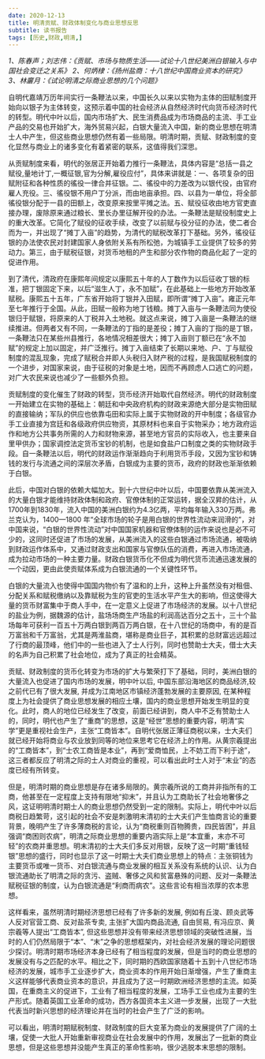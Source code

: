 ```yaml
---
date: 2020-12-13
title: 明清贡赋、财政体制变化与商业思想反思
subtitle: 读书报告
tags: [历史,财政,明清,]
---
```

*1、陈春声；刘志伟：《贡赋、市场与物质生活——试论十八世纪美洲白银输入与中国社会变迁之关系》*
*2、何炳棣：《扬州盐商：十八世纪中国商业资本的研究》*
*3、林廲月：《试论明清之际商业思想的几个问题》*

<!--more-->

自明代嘉靖万历年间实行一条鞭法以来，中国长久以来以实物为主体的田赋制度开始向以银子为主体转变，这预示着中国的社会经济从自然经济时代向货币经济时代的转型。明代中叶以后，国内市场扩大、民生消费品成为市场商品的主流、手工业产品的交易也开始扩大，海外贸易兴起，白银大量流入中国，新的商业思想在明清士人中产生，但这些商业思想仍然有着一些局限。明清时期，贡赋、财政制度的变化显然与商业上的诸多变化有着紧密的联系，这值得我们深思。

从贡赋制度来看，明代的张居正开始着力推行一条鞭法，具体内容是“总括一县之赋役,量地计丁,一概征银,官为分解,雇役应付”，具体来讲就是：一、各项复杂的田赋附征和各种性质的徭役一律合并征银。二、徭役中的力差改为以银代役，由官府雇人充役。三、徭役银不用户丁分派，而由地亩承担。四、以县为一单位，将全部徭役银分配于一县的田额上，改变原来按里平摊之法。五、赋役征收由地方官吏直接办理，废除原来通过粮长、里长办里征解开役的办法。一条鞭法是赋役制度史上的重大改革。它简化了赋役的征收手续，改变了以前赋与役分征的办法，使二者合而为一，并出现了“摊丁入亩”的趋势，为清代的赋税改革打下基础。另外，徭役征银的办法使农民对封建国家人身依附关系有所松弛，为城镇手工业提供了较多的劳动力。第三，由于赋税征银，对货币地租的产生和部分农作物的商品化起了一定的促进作用。

到了清代，清政府在康熙年间规定以康熙五十年的人丁数作为以后征收丁银的标准，把丁银固定下来，以后“滋生人丁，永不加赋”，在此基础上一些地方开始改革赋税。康熙五十五年，广东省开始将丁银并入田赋，即所谓“摊丁入亩”。雍正元年至七年推行于全国。从此，田赋一般称为地丁钱粮。摊丁入亩与一条鞭法同为使役银归于赋银，将原来的人丁税并入土地税。就这点来说，摊丁入亩是一条鞭法的继续推进。但两者又有不同，一条鞭法的丁指的是差役；摊丁入亩的丁指的是丁银，一条鞭法只在某些州县推行，各地情况相差很大；摊丁入亩则丁额已在“永不加赋”的规定上加以固定，并广泛推行。摊丁入亩结束了长期以来地、户、丁与赋役制度的混乱现象，完成了赋税合并即人头税归入财产税的过程，是我国赋税制度的一个进步，对国家来说，由于征税的对象是土地，因而不再顾虑人口逃亡的问题，对广大农民来说也减少了一些额外负担。

贡赋制度的变化催生了财政的转型，货币经济开始取代自然经济。明代的财政制度一开始建立在实物的基础上：朝廷和中央政府机构的财政来源绝大部分是实物田赋的直接输纳；军队的供应也依靠屯田和实际上属于实物财政的开中制度；各级官办手工业直接为宫廷和各级政府供应物资，其原材料也来自于实物采办；地方政府运作和地方公共事务所需的人力和财物来源，甚至地方官员的实际收入，也主要来自里甲供办；国家调控法定货币宝钞的机制，也是如食盐户口制度之类的实物财政手段。自一条鞭法以后，明代的财政运作渐渐趋向于利用货币手段，又因为宝钞和铸钱的发行与流通之间的深层次矛盾，白银成为主要的货币，政府的财政也渐渐依赖于白银。

此后，中国对白银的依赖大幅加大。到十六世纪中叶以后，中国要依靠从美洲流入的大量白银才能维持财政体制和政府、官僚体制的正常运转，据全汉昇的估计，从1700年到1830年，流入中国的美洲白银约为4.3亿两，平均每年输入330万两。弗兰克认为，1400—1800 年“全球市场的轮子是用白银的世界性流动来润滑的”，对中国来说，“白银的世界性流动”对中国国家机器和官僚体制的运作来说也是必不可少的，这同时还促进了市场的发展，从美洲流入的这些白银通过市场流通，被吸纳到财政运作体系中，又通过财政支出和国家与官僚队伍的消费，再进入市场流通，成为拉动市场的一种主要力量。财政白银货币化不但成为明代货币流通迅速发展的一个动因，更由此使贡赋体系成为白银流通的一个关键性环节。

白银的大量流入也使得中国国内物价有了温和的上升，这种上升虽然没有对租佃、分配关系和赋税缴纳以及靠赋税为生的官吏的生活水平产生大的影响，但这使得大量的货币财富集中于商人手中，在一定意义上促进了市场经济的发展。以十八世纪的盐业为例，据魏源的估计，盐场场商生产场盐的利润高达百分之五十，三十个盐场每年可获利一百五十万两白银到两百万两白银，在十八世纪的场商中，有的是百万富翁和千万富翁，尤其是两淮盐商，堪称是商业巨子，其积累的总财富远远超过了行商的最顶峰，他们中的一些也进入了士人行列，同时也赞助士大夫，借士大夫的名声为自己积累了社会地位，成为了真正的社会精英。

贡赋、财政制度的货币化转变为市场的扩大与繁荣打下了基础，同时，美洲白银的大量流入也促进了国内市场的发展，明中叶以后, 中国东部沿海地区的商品经济,较之前代已有了很大发展, 并成为江南地区市镇经济蓬勃发展的主要原因, 在某种程度上为社会提供了商业思想发展的相应土壤，国内的商业思想开始发生明显的变化。此时，商人的地位已经发生了改变，前面已经讲到，商人中不乏有赞助士人的，同时，明代也产生了“重商”的思想，这是“经世”思想的重要内容，明清“实学”更是重视社会生产，主张“工商皆本”。自明代张居正薄征商税以来，士大夫们就已经开始将商业与农业放到同等的地位来思考它在经济上的作用。从黄宗羲提出的“工商皆本”，到“士农工商皆是本业”，再到“爱商恤民，上不妨工而下利于途”，这三者都反应了明清之际的士人对商业的重视，可以看出此时士人对于“末业”的态度已经有所转变。

但是，明清时期的商业思想是存在诸多局限的。黄宗羲所说的工商并非指所有的工商，他甚至在一定程度上支持有限地“抑末”，并且认为工商助长了社会地奢侈之风，这证明明清时期士人的商业思想仍然受到一定的限制。实际上，明代中叶以后商税日趋繁苛，这引起的社会不安是刺激明末清初的士大夫们产生恤商言论的重要背景，晚明产生了许多薄商税的言论，认为“商税重则百物腾贵，四民皆困”，并且强调“商困则农病”，明清之际商业思想的重要内涵实际上是“本宜重，末亦不可轻”的农商并重思想。明末清初的士大夫们多反对用银，反映了这一时期“重钱轻银”思想的盛行，同时也显示了这一时期士大夫们商业思想上的特点：主张铜钱为主要货币或唯一货币、对白银流通与商业发展的相互关系没有系统的认识、认为白银流通助长了明清之际的贪污、盗贼、奢侈之风和贫富悬殊的问题、反对一条鞭法赋税征银的制度，认为白银流通是“利商而病农”。这些言论有相当浓厚的农本思想。

这样看来，虽然明清时期经济思想已经有了许多新的发展, 例如有丘浚、顾炎武等人反对官营工商、反对盐茶专卖, 主张扩大国内商品流通, 自由贸易, 有冯应京、黄宗羲等人提出“工商皆本”, 但这些思想并没有带来经济思想领域的突破性进展，当时的人们仍然局限于“本”、“末”之争的思想框架内，对社会经济发展的理论问题很少探讨。明清时期市场经济本身已经有了相当程度的发展，但是当时的商业思想的发展没有与之匹配的水平。相比之下，同时期的西欧国家随着十五到十八世纪市场经济的发展，城市手工业逐步扩大，商业资本的作用开始日渐增强，产生了重商主义这样能够代表商业资本的意识，并且成为了这一时期欧洲经济思想的主流。如英国，在重商主义的促进下，工业有了相当程度的发展，工场手工业也成为主要的生产形式。随着英国工业革命的成功，西方各国资本主义进一步发展，出现了一大批代表当时新兴思想的经济理论并在当时的社会产生了广泛的影响。

可以看出，明清时期赋税制度、财政制度的巨大变革为商业的发展提供了广阔的土壤，促使一大批人开始重新审视商业在社会发展中的作用，发展出了一批新的商业思想，但是这些思想并没能产生真正的革命性影响，很少逃脱本末思想的限制。

